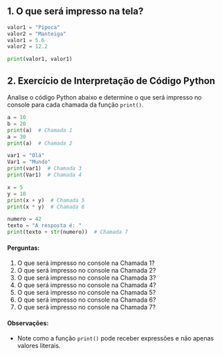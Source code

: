 ## 1. O que será impresso na tela?

```python
valor1 = "Pipoca"
valor2 = "Manteiga"
valor1 = 5.6
valor2 = 12.2

print(valor1, valor1)
```

## 2. Exercício de Interpretação de Código Python

Analise o código Python abaixo e determine o que será impresso no console para cada chamada da função `print()`.

```python
a = 10
b = 20
print(a)  # Chamada 1
a = 30
print(a)  # Chamada 2

var1 = "Olá"
Var1 = "Mundo"
print(var1)  # Chamada 3
print(Var1)  # Chamada 4

x = 5
y = 10
print(x + y)  # Chamada 5
print(x * y)  # Chamada 6

numero = 42
texto = "A resposta é: "
print(texto + str(numero))  # Chamada 7
```

#### Perguntas:
1. O que será impresso no console na Chamada 1?
2. O que será impresso no console na Chamada 2?
3. O que será impresso no console na Chamada 3?
4. O que será impresso no console na Chamada 4?
5. O que será impresso no console na Chamada 5?
6. O que será impresso no console na Chamada 6?
7. O que será impresso no console na Chamada 7?

#### Observações:

- Note como a função `print()` pode receber expressões e não apenas valores literais.


